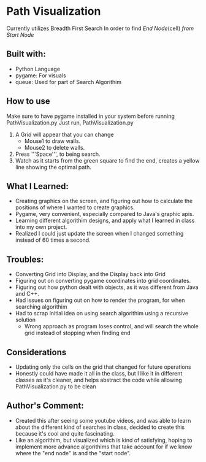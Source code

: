 # Path Visualization
Currently utilizes Breadth First Search In order to find *End Node*(cell) *from Start Node*
## Built with:
- Python Language
- pygame: For visuals
- queue: Used for part of Search Algorithim

## How to use
Make sure to have pygame installed in your system before running PathVisualization.py
Just run, PathVisualization.py
1. A Grid will appear that you can change
    - Mouse1 to draw walls.
    - Mouse2 to delete walls.
2. Press '''Space''', to being search.
3. Watch as it starts from the green square to find the end, creates a yellow line showing the optimal path.

## What I Learned:
- Creating graphics on the screen, and figuring out how to calculate the positions of where I wanted to create graphics.
- Pygame, very convenient, especially compared to Java's graphic apis.
- Learning different algorithim designs, and apply what I learned in class into my own project.
- Realized I could just update the screen when I changed something instead of 60 times a second.
## Troubles:
- Converting Grid into Display, and the Display back into Grid
- Figuring out on converting pygame coordinates into grid coordinates.
- Figuring out how python dealt with objects, as it was different from Java and C++.
- Had issues on figuring out on how to render the program, for when searching algorithim
- Had to scrap initial idea on using search algorithim using a recursive solution
    - Wrong approach as program loses control, and will search the whole grid instead of stopping when finding end

## Considerations
- Updating only the cells on the grid that changed for future operations
- Honestly could have made it all in the class, but I like it in different classes as it's cleaner, and helps abstract the code while allowing PathVisualization.py to be clean

## Author's Comment:
- Created this after seeing some youtube videos, and was able to learn about the different kind of searches in class, decided to create this because it's cool and quite fascinating.
- Like an algorithim, but visualized which is kind of satisfying, hoping to implement more advance algorithims that take account for if we know where the "end node" is and the "start node".
